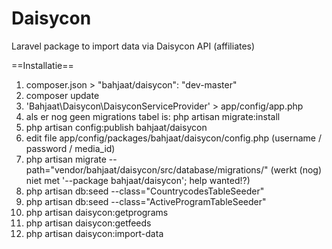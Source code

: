 Daisycon
========

Laravel package to import data via Daisycon API (affiliates)

==Installatie==

1.	composer.json > "bahjaat/daisycon": "dev-master"
2.	composer update
3.	'Bahjaat\Daisycon\DaisyconServiceProvider' > app/config/app.php
4.	als er nog geen migrations tabel is: php artisan migrate:install
5.	php artisan config:publish bahjaat/daisycon
6.	edit file app/config/packages/bahjaat/daisycon/config.php (username / password / media_id)
7.	php artisan migrate --path="vendor/bahjaat/daisycon/src/database/migrations/" (werkt (nog) niet met '--package bahjaat/daisycon'; help wanted!?)
8.	php artisan db:seed --class="CountrycodesTableSeeder"
9.	php artisan db:seed --class="ActiveProgramTableSeeder"
10.	php artisan daisycon:getprograms
11.	php artisan daisycon:getfeeds
12.	php artisan daisycon:import-data